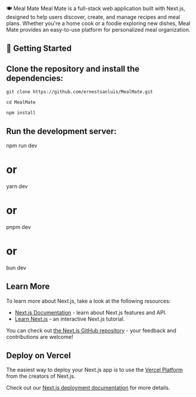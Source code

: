 🍽️ Meal Mate
Meal Mate is a full-stack web application built with Next.js, designed to help users discover, create, and manage recipes and meal plans. Whether you're a home cook or a foodie exploring new dishes, Meal Mate provides an easy-to-use platform for personalized meal organization.


## 🚀 Getting Started
## Clone the repository and install the dependencies:


`git clone https://github.com/ernestsanluis/MealMate.git`

`cd MealMate`

`npm install`


## Run the development server:

npm run dev
# or
yarn dev
# or
pnpm dev
# or
bun dev




## Learn More

To learn more about Next.js, take a look at the following resources:

- [Next.js Documentation](https://nextjs.org/docs) - learn about Next.js features and API.
- [Learn Next.js](https://nextjs.org/learn) - an interactive Next.js tutorial.

You can check out [the Next.js GitHub repository](https://github.com/vercel/next.js) - your feedback and contributions are welcome!

## Deploy on Vercel

The easiest way to deploy your Next.js app is to use the [Vercel Platform](https://vercel.com/new?utm_medium=default-template&filter=next.js&utm_source=create-next-app&utm_campaign=create-next-app-readme) from the creators of Next.js.

Check out our [Next.js deployment documentation](https://nextjs.org/docs/app/building-your-application/deploying) for more details.
